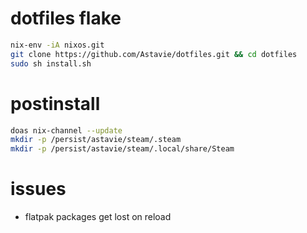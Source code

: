 # dotfiles flake

```sh
nix-env -iA nixos.git
git clone https://github.com/Astavie/dotfiles.git && cd dotfiles
sudo sh install.sh
```

# postinstall

```sh
doas nix-channel --update
mkdir -p /persist/astavie/steam/.steam
mkdir -p /persist/astavie/steam/.local/share/Steam
```

# issues

- flatpak packages get lost on reload
